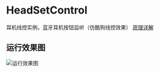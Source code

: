 # HeadSetControl
耳机线控实例，蓝牙耳机按钮监听（仿酷狗线控效果）
[原理详解](%5B%E5%8E%9F%E7%90%86%E8%AF%A6%E8%A7%A3%5D%28http://blog.csdn.net/fengyuzhengfan/article/details/46461253%20%E5%8E%9F%E7%90%86%E8%AF%A6%E8%A7%A3%29)
## 运行效果图 ##
![运行效果图](https://github.com/crazycodeboy/HeadSetControl/blob/master/raw/preview.gif?raw=true)
